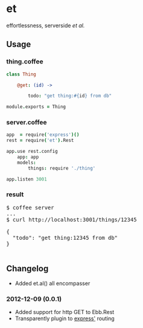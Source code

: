 et
==

effortlessness, serverside <i>et al.</i>

Usage
-----


### thing.coffee

```coffee
class Thing

    @get: (id) -> 

        todo: "get thing:#{id} from db"

module.exports = Thing
```


### server.coffee

```coffee
app  = require('express')()
rest = require('et').Rest

app.use rest.config
    app: app
    models:
        things: require './thing'

app.listen 3001
```


### result

<pre>
$ coffee server
...
$ curl http://localhost:3001/things/12345

{
  "todo": "get thing:12345 from db"
}

</pre>


Changelog
---------

* Added et.al() all encompasser

### 2012-12-09 (0.0.1)

* Added support for http GET to Ebb.Rest
* Transparently plugin to [express'](https://github.com/visionmedia/express) routing

